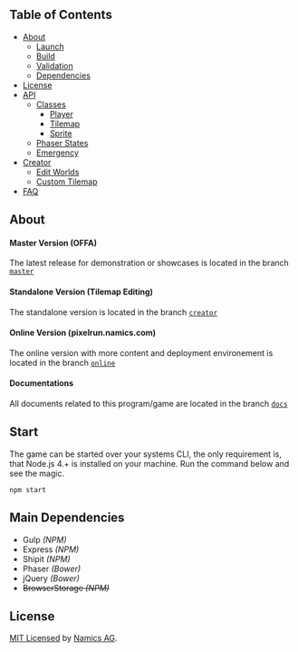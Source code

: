 ## Table of Contents

* [About](#about)
    * [Launch](#start)
    * [Build](https://github.com/namics/pixel-run/tree/docs/Build.md)
    * [Validation](https://github.com/namics/pixel-run/tree/docs/Build.md#jshint)
    * [Dependencies](#main-dependencies)
* [License](#license)
* [API](https://github.com/namics/pixel-run/tree/docs/API.md)
    * [Classes](https://github.com/namics/pixel-run/tree/docs/API.md#classes)
        * [Player](https://github.com/namics/pixel-run/tree/docs/API.md#player)
        * [Tilemap](https://github.com/namics/pixel-run/tree/docs/API.md#tilemap)
        * [Sprite](https://github.com/namics/pixel-run/tree/docs/API.md#sprite)
    * [Phaser States](https://github.com/namics/pixel-run/tree/docs/States.md)
    * [Emergency](https://github.com/namics/pixel-run/tree/docs/API.md#emergency)
* [Creator](https://github.com/namics/pixel-run/tree/docs/Creator.md)
    * [Edit Worlds](https://github.com/namics/pixel-run/tree/docs/Creator.md#edit-world)
    * [Custom Tilemap](https://github.com/namics/pixel-run/tree/docs/Creator.md#custom-tilemap)
* [FAQ](https://github.com/namics/pixel-run/tree/docs/FAQ.md)


## About

#### Master Version (OFFA)
The latest release for demonstration or showcases is located
in the branch <code>[master](https://git.namics.com/namics/pixel-run/tree/master)</code>

#### Standalone Version (Tilemap Editing)
The standalone version is located in the branch <code>[creator](https://git.namics.com/namics/pixel-run/tree/creator)</code>

#### Online Version (pixelrun.namics.com)
The online version with more content and deployment environement is located
in the branch <code>[online](https://git.namics.com/namics/pixel-run/tree/online)</code>

#### Documentations
All documents related to this program/game are located in the branch
<code>[docs](https://git.namics.com/namics/pixel-run/tree/docs)</code>

## Start

The game can be started over your systems CLI, the only requirement is, that Node.js 4.+ is installed on your machine. Run the command below and see the magic.

    npm start

## Main Dependencies
* Gulp *(NPM)*
* Express *(NPM)*
* Shipit *(NPM)*
* Phaser *(Bower)*
* jQuery *(Bower)*
* ~~BrowserStorage *(NPM)*~~

## License
[MIT Licensed](LICENSE) by [Namics AG](http://namics.com/).
